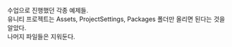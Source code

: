 수업으로 진행했던 각종 예제들.    
유니티 프로젝트는 Assets, ProjectSettings, Packages 폴더만 올리면 된다는 것을 알았다.    
나머지 파일들은 지워둔다.
